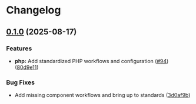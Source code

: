 # Changelog

## [0.1.0](https://github.com/sassy-bulldog/.github/compare/php@v0.0.1...php@v0.1.0) (2025-08-17)


### Features

* **php:** Add standardized PHP workflows and configuration ([#94](https://github.com/sassy-bulldog/.github/issues/94)) ([80d9e11](https://github.com/sassy-bulldog/.github/commit/80d9e114e5d95fbc2913914cc8f0b2237e8a4e5e))


### Bug Fixes

* Add missing component workflows and bring up to standards ([3d0af9b](https://github.com/sassy-bulldog/.github/commit/3d0af9b65d0f1cf2c1c8f046ca09315eba88f71d))
